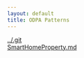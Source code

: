 ```yaml
---
layout: default
title: ODPA Patterns
---
```

  
[../.git](../.git)  
[SmartHomeProperty.md](../SmartHome_Property/SmartHomeProperty)  
